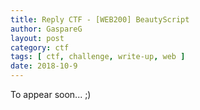 ```yaml
---
title: Reply CTF - [WEB200] BeautyScript
author: GaspareG
layout: post
category: ctf
tags: [ ctf, challenge, write-up, web ]
date: 2018-10-9 
---
```


To appear soon... ;)
